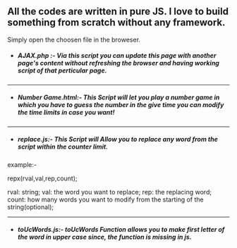 ## All the codes are written in pure JS. I love to build something from scratch without any framework.
Simply open the choosen file in the broweser.

* ##### *AJAX.php* :- Via this script you can update this page with another page's content without refreshing the browser and having working script of that perticular page.

---

* ##### *Number Game.html*:- This Script will let you play a number game in which you have to guess the number in the give time you can modify the time limits in case you want!
---

* ##### *replace.js*:- This Script will Allow you to replace any word from the script within the counter limit.

example:-

repx(rval,val,rep,count);

rval: string;
val: the word you want to replace;
rep: the replacing word;
count: how many words you want to modify from the starting of the string(optional);

---
* ##### *toUcWords.js*:- toUcWords Function allows you to make first letter of the word in upper case since, the function is missing in js.
